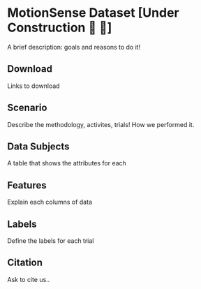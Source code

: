 # MotionSense Dataset [Under Construction :construction_worker: :construction_worker:]
  A brief description: goals and reasons to do it!

## Download
  Links to download
  
## Scenario
  Describe the methodology, activites, trials! How we performed  it.

## Data Subjects
  A table that shows the attributes for each
  
## Features
  Explain each columns of data
  
## Labels
  Define the labels for each trial

## Citation
  Ask to cite us..


  

